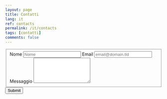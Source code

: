 ```yaml
---
layout: page
title: Contatti
lang: it
ref: contacts
permalink: /it/contacts
tags: [contatti]
comments: false
---
```


<div>
    <form id="fs-frm" name="simple-contact-form" accept-charset="utf-8" action="https://formspree.io/roberto+it@reale.me" method="post">
        <fieldset id="fs-frm-inputs">
            <label for="full-name">Nome</label>
            <input type="text" name="name" id="full-name" placeholder="Nome" required="">
            <label for="email-address">Email</label>
            <input type="email" name="_replyto" id="email-address" placeholder="email@domain.tld" required="">
            <label for="message">Messaggio</label>
            <textarea rows="5" name="message" id="message" required=""></textarea>
            <input type="hidden" name="_subject" id="email-subject" value="Contact Form Submission">
        </fieldset>
        <input type="submit" value="Submit">
    </form>
</div>
